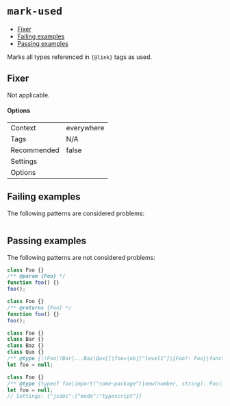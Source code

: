 <a name="user-content-mark-used"></a>
<a name="mark-used"></a>
# <code>mark-used</code>

* [Fixer](#user-content-mark-used-fixer)
* [Failing examples](#user-content-mark-used-failing-examples)
* [Passing examples](#user-content-mark-used-passing-examples)


Marks all types referenced in `{@link}` tags as used.

<a name="user-content-mark-used-fixer"></a>
<a name="mark-used-fixer"></a>
## Fixer

Not applicable.

<a name="user-content-mark-used-fixer-options"></a>
<a name="mark-used-fixer-options"></a>
#### Options

|||
|---|---|
|Context|everywhere|
|Tags|N/A|
|Recommended|false|
|Settings||
|Options||

<a name="user-content-mark-used-failing-examples"></a>
<a name="mark-used-failing-examples"></a>
## Failing examples

The following patterns are considered problems:

````js

````



<a name="user-content-mark-used-passing-examples"></a>
<a name="mark-used-passing-examples"></a>
## Passing examples

The following patterns are not considered problems:

````js
class Foo {}
/** @param {Foo} */
function foo() {}
foo();

class Foo {}
/** @returns {Foo} */
function foo() {}
foo();

class Foo {}
class Bar {}
class Baz {}
class Qux {}
/** @type {(!Foo|?Bar|...Baz|Qux[]|foo=|obj["level1"]|{Foo?: Foo}|function(this:Foo))} */
let foo = null;

class Foo {}
/** @type {typeof foo|import("some-package")|new(number, string): Foo|foo is Foo|{foo: Foo}} */
let foo = null;
// Settings: {"jsdoc":{"mode":"typescript"}}
````

